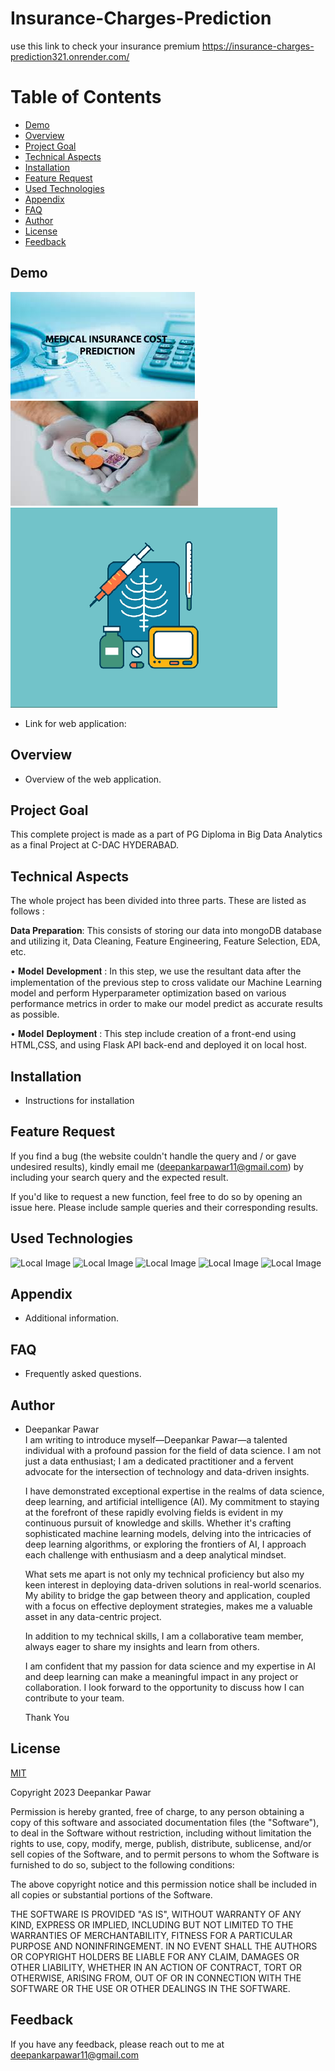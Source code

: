 # Insurance-Charges-Prediction
use this link to check your insurance premium
https://insurance-charges-prediction321.onrender.com/
# Table of Contents
- [Demo](#demo)
- [Overview](#overview)
- [Project Goal](#project-goal)
- [Technical Aspects](#technical-aspects)
- [Installation](#installation)
- [Feature Request](#feature-request)
- [Used Technologies](#used-technologies)
- [Appendix](#appendix)
- [FAQ](#faq)
- [Author](#author)
- [License](#license)
- [Feedback](#feedback)

## Demo <a name="demo"></a>
![Alt Text](templates/insurance.jpeg)
![Alt Text](templates/medical.jpeg)
![Alt Text](templates/doc.gif)
- Link for web application:

## Overview <a name="overview"></a>
- Overview of the web application.


## Project Goal <a name="project-goal"></a>
This complete project is made as a part of PG Diploma in Big Data Analytics as a final Project at C-DAC HYDERABAD.

## Technical Aspects <a name="technical-aspects"></a>
The whole project has been divided into three parts. These are listed as follows :

**Data Preparation**: This consists of storing our data into mongoDB database and utilizing it, Data Cleaning, Feature Engineering, Feature Selection, EDA, etc.

• 𝐌𝐨𝐝𝐞𝐥 𝐃𝐞𝐯𝐞𝐥𝐨𝐩𝐦𝐞𝐧𝐭 : In this step, we use the resultant data after the implementation of the previous step to cross validate our Machine Learning model and perform Hyperparameter optimization based on various performance metrics in order to make our model predict as accurate results as possible.

• 𝐌𝐨𝐝𝐞𝐥 𝐃𝐞𝐩𝐥𝐨𝐲𝐦𝐞𝐧𝐭 : This step include creation of a front-end using HTML,CSS, and using Flask API back-end and deployed it on local host.

## Installation <a name="installation"></a>
- Instructions for installation

## Feature Request <a name="feature-request"></a>
If you find a bug (the website couldn't handle the query and / or gave undesired results), kindly email me (deepankarpawar11@gmail.com) by including your search query and the expected result.

If you'd like to request a new function, feel free to do so by opening an issue here. Please include sample queries and their corresponding results.

## Used Technologies <a name="used-technologies"></a>
![Local Image](img/python.png)
![Local Image](img/Numpy.png)
![Local Image](img/pandas.png)
![Local Image](img/flask.png)
![Local Image](img/scikitlearn.png)

## Appendix <a name="appendix"></a>
- Additional information.

## FAQ <a name="faq"></a>
- Frequently asked questions.

## Author <a name="author"></a>
- Deepankar Pawar\
  I am writing to introduce myself—Deepankar Pawar—a talented individual with a profound passion for the field of data science. I am not just a data enthusiast; I am a dedicated practitioner and a fervent advocate for 
  the intersection of technology and data-driven insights.

  I have demonstrated exceptional expertise in the realms of data science, deep learning, and artificial intelligence (AI). My commitment to staying at the forefront of these rapidly evolving fields is evident in my 
  continuous pursuit of knowledge and skills. Whether it's crafting sophisticated machine learning models, delving into the intricacies of deep learning algorithms, or exploring the frontiers of AI, I approach each 
  challenge with enthusiasm and a deep analytical mindset.

  What sets me apart is not only my technical proficiency but also my keen interest in deploying data-driven solutions in real-world scenarios. My ability to bridge the gap between theory and application, coupled with a 
  focus on effective deployment strategies, makes me a valuable asset in any data-centric project.

  In addition to my technical skills, I am a collaborative team member, always eager to share my insights and learn from others.

  I am confident that my passion for data science and my expertise in AI and deep learning can make a meaningful impact in any project or collaboration. I look forward to the opportunity to discuss how I can contribute 
  to your team.
  
  Thank You


## License <a name="license"></a>
[MIT](https://choosealicense.com/licenses/mit/)

Copyright 2023 Deepankar Pawar

Permission is hereby granted, free of charge, to any person obtaining a copy of this software and associated documentation files (the "Software"), to deal in the Software without restriction, including without limitation the rights to use, copy, modify, merge, publish, distribute, sublicense, and/or sell copies of the Software, and to permit persons to whom the Software is furnished to do so, subject to the following conditions:

The above copyright notice and this permission notice shall be included in all copies or substantial portions of the Software.

THE SOFTWARE IS PROVIDED "AS IS", WITHOUT WARRANTY OF ANY KIND, EXPRESS OR IMPLIED, INCLUDING BUT NOT LIMITED TO THE WARRANTIES OF MERCHANTABILITY, FITNESS FOR A PARTICULAR PURPOSE AND NONINFRINGEMENT. IN NO EVENT SHALL THE AUTHORS OR COPYRIGHT HOLDERS BE LIABLE FOR ANY CLAIM, DAMAGES OR OTHER LIABILITY, WHETHER IN AN ACTION OF CONTRACT, TORT OR OTHERWISE, ARISING FROM, OUT OF OR IN CONNECTION WITH THE SOFTWARE OR THE USE OR OTHER DEALINGS IN THE SOFTWARE.

## Feedback <a name="feedback"></a>
If you have any feedback, please reach out to me at deepankarpawar11@gmail.com
